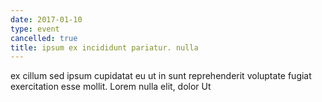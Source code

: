 ```yaml
---
date: 2017-01-10
type: event
cancelled: true
title: ipsum ex incididunt pariatur. nulla
---
```

ex cillum sed ipsum cupidatat eu ut in sunt reprehenderit voluptate fugiat exercitation esse mollit. Lorem nulla elit, dolor Ut